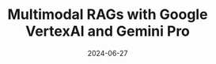 ---
id: rags-gemini-vertex
title: "Multimodal RAGs with Google VertexAI and Gemini Pro"
community: "ICT University"
icon: "github"
cover: "/content/presentations/rags-gemini-vertex.jpg"
date: "2024-06-27"
url: "https://raw.githubusercontent.com/baimamboukar/portfolio/main/public/content/cover/nuxt-content-with-remote-markdown.png"
head:
  meta:
    - name: robots
      content: "index, follow"
    - name: author
      content: Baimam Boukar Jean Jacques
    - property: "og:type"
      content: article
    - name: "twitter:card"
      content: summary_large_image
---